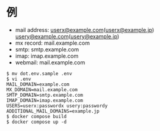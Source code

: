# 例
- mail address: userx@example.com(userx@example.jp) usery@example.com(usery@example.jp)
- mx record: mail.example.com
- smtp: smtp.example.com
- imap: imap.example.com
- webmail: mail.example.com
```
$ mv dot.env.sample .env
$ vi .env
MAIL_DOMAIN=example.com
MX_DOMAIN=mail.example.com
SMTP_DOMAIN=smtp.example.com
IMAP_DOMAIN=imap.example.com
USERS=userx:passwordx usery:passwordy
ADDITIONAL_MAIL_DOMAINS=example.jp
$ docker compose build
$ docker compose up -d
```
